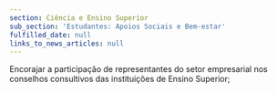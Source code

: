 ```yaml
---
section: Ciência e Ensino Superior
sub_section: 'Estudantes: Apoios Sociais e Bem-estar'
fulfilled_date: null
links_to_news_articles: null
---
```


Encorajar a participação de representantes do setor empresarial nos conselhos consultivos das instituições de Ensino Superior;